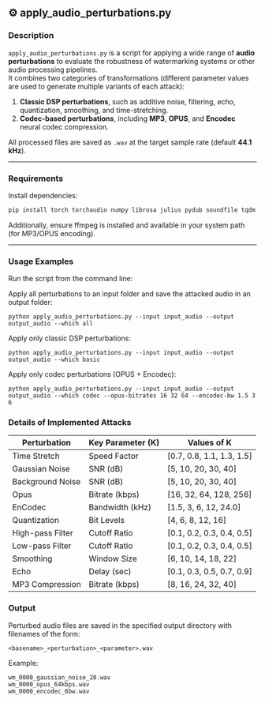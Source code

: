 ## ⚙️ apply_audio_perturbations.py

### Description
`apply_audio_perturbations.py` is a script for applying a wide range of **audio perturbations** to evaluate the robustness of watermarking systems or other audio processing pipelines.  
It combines two categories of transformations (different parameter values are used to generate multiple variants of each attack):

1. **Classic DSP perturbations**, such as additive noise, filtering, echo, quantization, smoothing, and time-stretching.  
2. **Codec-based perturbations**, including **MP3**, **OPUS**, and **Encodec** neural codec compression.

All processed files are saved as `.wav` at the target sample rate (default **44.1 kHz**).

---

### Requirements
Install dependencies:
```bash
pip install torch torchaudio numpy librosa julius pydub soundfile tqdm transformers
```

Additionally, ensure ffmpeg is installed and available in your system path (for MP3/OPUS encoding).

---

### Usage Examples

Run the script from the command line:

Apply all perturbations to an input folder and save the attacked audio in an output folder:
```
python apply_audio_perturbations.py --input input_audio --output output_audio --which all
```
Apply only classic DSP perturbations:
```
python apply_audio_perturbations.py --input input_audio --output output_audio --which basic
```
Apply only codec perturbations (OPUS + Encodec):
```
python apply_audio_perturbations.py --input input_audio --output output_audio --which codec --opus-bitrates 16 32 64 --encodec-bw 1.5 3 6
```

### Details of Implemented Attacks

| **Perturbation**   | **Key Parameter (K)** | **Values of K** |
|--------------------|-----------------------|-----------------|
| Time Stretch       | Speed Factor          | [0.7, 0.8, 1.1, 1.3, 1.5] |
| Gaussian Noise     | SNR (dB)              | [5, 10, 20, 30, 40] |
| Background Noise   | SNR (dB)              | [5, 10, 20, 30, 40] |
| Opus               | Bitrate (kbps)        | [16, 32, 64, 128, 256] |
| EnCodec            | Bandwidth (kHz)       | [1.5, 3, 6, 12, 24.0] |
| Quantization       | Bit Levels            | [4, 6, 8, 12, 16] |
| High-pass Filter   | Cutoff Ratio          | [0.1, 0.2, 0.3, 0.4, 0.5] |
| Low-pass Filter    | Cutoff Ratio          | [0.1, 0.2, 0.3, 0.4, 0.5] |
| Smoothing          | Window Size           | [6, 10, 14, 18, 22] |
| Echo               | Delay (sec)           | [0.1, 0.3, 0.5, 0.7, 0.9] |
| MP3 Compression    | Bitrate (kbps)        | [8, 16, 24, 32, 40] |


### Output

Perturbed audio files are saved in the specified output directory with filenames of the form:
```
<basename>_<perturbation>_<parameter>.wav
```

Example:
```
wm_0000_gaussian_noise_20.wav
wm_0000_opus_64kbps.wav
wm_0000_encodec_6bw.wav
```
